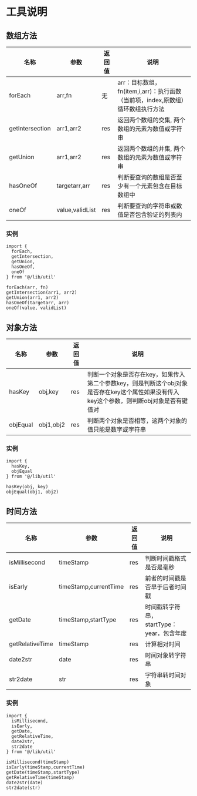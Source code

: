 # 工具说明

## 数组方法
名称|参数|返回值|说明
---|---|---|---
forEach|arr,fn|无|arr：目标数组，fn(item,i,arr)：执行函数（当前项，index,原数组）循环数组执行方法
getIntersection|arr1,arr2|res|返回两个数组的交集, 两个数组的元素为数值或字符串
getUnion|arr1,arr2|res|返回两个数组的并集, 两个数组的元素为数值或字符串
hasOneOf|targetarr,arr|res|判断要查询的数组是否至少有一个元素包含在目标数组中
oneOf|value,validList|res|判断要查询的字符串或数值是否包含验证的列表内

### 实例
```
import {
  forEach,
  getIntersection,
  getUnion,
  hasOneOf,
  oneOf
} from '@/lib/util'

forEach(arr, fn)
getIntersection(arr1, arr2)
getUnion(arr1, arr2)
hasOneOf(targetarr, arr)
oneOf(value, validList)
```

## 对象方法
名称|参数|返回值|说明
---|---|---|---
hasKey|obj,key|res|判断一个对象是否存在key，如果传入第二个参数key，则是判断这个obj对象是否存在key这个属性如果没有传入key这个参数，则判断obj对象是否有键值对
objEqual|obj1,obj2|res|判断两个对象是否相等，这两个对象的值只能是数字或字符串

### 实例
```
import {
  hasKey,
  objEqual
} from '@/lib/util'

hasKey(obj, key)
objEqual(obj1, obj2)
```

## 时间方法
名称|参数|返回值|说明
---|---|---|---
isMillisecond|timeStamp|res|判断时间戳格式是否是毫秒
isEarly|timeStamp,currentTime|res|前者的时间戳是否早于后者时间戳
getDate|timeStamp,startType|res|时间戳转字符串，startType：year，包含年度
getRelativeTime|timeStamp|res|计算相对时间
date2str|date|res|时间对象转字符串
str2date|str|res|字符串转时间对象

### 实例
```
import {
  isMillisecond,
  isEarly,
  getDate,
  getRelativeTime,
  date2str,
  str2date
} from '@/lib/util'

isMillisecond(timeStamp)
isEarly(timeStamp,currentTime)
getDate(timeStamp,startType)
getRelativeTime(timeStamp)
date2str(date)
str2date(str)
```